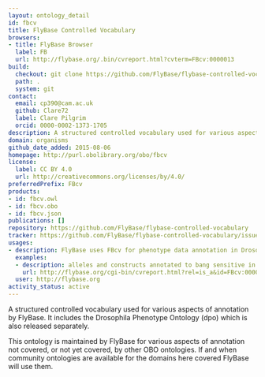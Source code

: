 ```yaml
---
layout: ontology_detail
id: fbcv
title: FlyBase Controlled Vocabulary
browsers:
- title: FlyBase Browser
  label: FB
  url: http://flybase.org/.bin/cvreport.html?cvterm=FBcv:0000013
build:
  checkout: git clone https://github.com/FlyBase/flybase-controlled-vocabulary.git
  path: .
  system: git
contact:
  email: cp390@cam.ac.uk
  github: Clare72
  label: Clare Pilgrim
  orcid: 0000-0002-1373-1705
description: A structured controlled vocabulary used for various aspects of annotation by FlyBase.
domain: organisms
github_date_added: 2015-08-06
homepage: http://purl.obolibrary.org/obo/fbcv
license:
  label: CC BY 4.0
  url: http://creativecommons.org/licenses/by/4.0/
preferredPrefix: FBcv
products:
- id: fbcv.owl
- id: fbcv.obo
- id: fbcv.json
publications: []
repository: https://github.com/FlyBase/flybase-controlled-vocabulary
tracker: https://github.com/FlyBase/flybase-controlled-vocabulary/issues
usages:
- description: FlyBase uses FBcv for phenotype data annotation in Drosophila
  examples:
  - description: alleles and constructs annotated to bang sensitive in FlyBase
    url: http://flybase.org/cgi-bin/cvreport.html?rel=is_a&id=FBcv:0000391
  user: http://flybase.org
activity_status: active
---
```


A structured controlled vocabulary used for various aspects of annotation by FlyBase. It includes the Drosophila Phenotype Ontology (dpo) which is also released separately.

This ontology is maintained by FlyBase for various aspects of annotation not covered, or not yet covered, by other OBO ontologies.  If and when community ontologies are available for the domains here covered FlyBase will use them.
